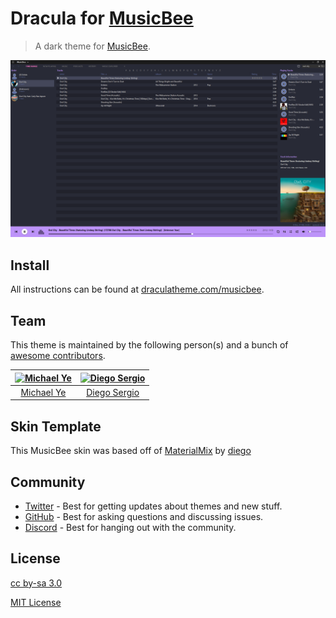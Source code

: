 # Dracula for [MusicBee](https://www.getmusicbee.com/)

> A dark theme for [MusicBee](https://www.getmusicbee.com/).

![Screenshot](./screenshot.png)

## Install

All instructions can be found at [draculatheme.com/musicbee](https://draculatheme.com/musicbee).

## Team

This theme is maintained by the following person(s) and a bunch of [awesome contributors](https://github.com/dracula/musicbee/graphs/contributors).

| [<img src="https://avatars3.githubusercontent.com/u/52215742?s=40&v=4" alt="Michael Ye" width="70">](https://github.com/mly32) | [<img src="https://avatars1.githubusercontent.com/u/25941156?s=460&v=4" alt="Diego Sergio" width="70">](https://github.com/diego-sergio) |
| :----------------------------------------------------------------------------------------------------------------------------: | :--------------------------------------------------------------------------------------------------------------------------------------: |
|                                             [Michael Ye](https://github.com/mly32)                                             |                                             [Diego Sergio](https://github.com/diego-sergio)                                              |

## Skin Template

This MusicBee skin was based off of [MaterialMix](https://getmusicbee.com/addons/skins/203/materialmix-hidpi-supported/) by [diego](https://getmusicbee.com/forum/index.php?action=profile;u=39481)

## Community

- [Twitter](https://twitter.com/draculatheme) - Best for getting updates about themes and new stuff.
- [GitHub](https://github.com/dracula/dracula-theme/discussions) - Best for asking questions and discussing issues.
- [Discord](https://draculatheme.com/discord-invite) - Best for hanging out with the community.

## License

[cc by-sa 3.0](https://creativecommons.org/licenses/by-sa/3.0/)

[MIT License](./LICENSE)
